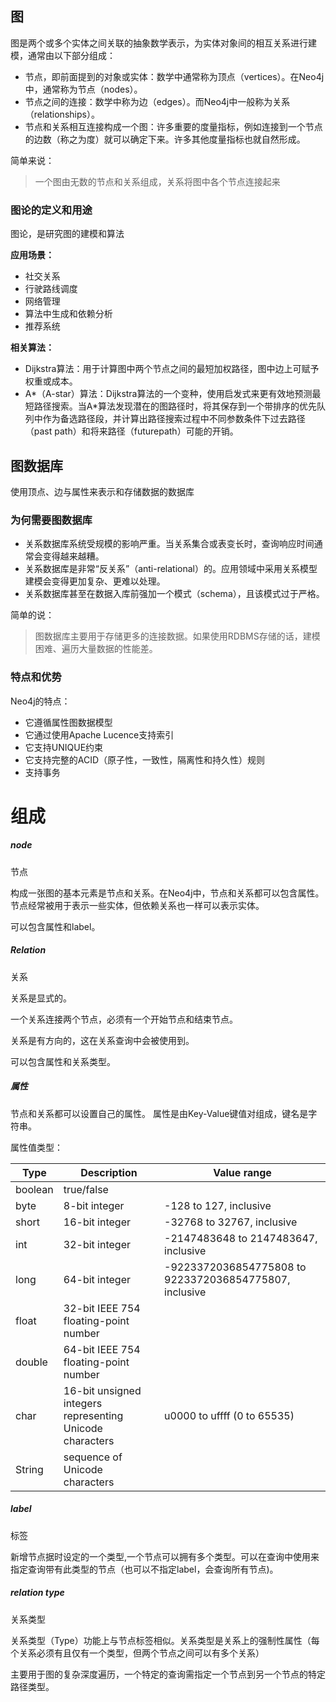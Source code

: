 ## 图

图是两个或多个实体之间关联的抽象数学表示，为实体对象间的相互关系进行建模，通常由以下部分组成：

- 节点，即前面提到的对象或实体：数学中通常称为顶点（vertices）。在Neo4j中，通常称为节点（nodes）。
- 节点之间的连接：数学中称为边（edges）。而Neo4j中一般称为关系（relationships）。
- 节点和关系相互连接构成一个图：许多重要的度量指标，例如连接到一个节点的边数（称之为度）就可以确定下来。许多其他度量指标也就自然形成。

简单来说：

> 一个图由无数的节点和关系组成，关系将图中各个节点连接起来

### 图论的定义和用途

图论，是研究图的建模和算法

**应用场景：**

- 社交关系
- 行驶路线调度
- 网络管理
- 算法中生成和依赖分析
- 推荐系统

**相关算法：**

- Dijkstra算法：用于计算图中两个节点之间的最短加权路径，图中边上可赋予权重或成本。
- A\*（A-star）算法：Dijkstra算法的一个变种，使用启发式来更有效地预测最短路径搜索。当A*算法发现潜在的图路径时，将其保存到一个带排序的优先队列中作为备选路径段，并计算出路径搜索过程中不同参数条件下过去路径（past path）和将来路径（futurepath）可能的开销。

## 图数据库

使用顶点、边与属性来表示和存储数据的数据库

### 为何需要图数据库

- 关系数据库系统受规模的影响严重。当关系集合或表变长时，查询响应时间通常会变得越来越糟。
- 关系数据库是非常“反关系”（anti-relational）的。应用领域中采用关系模型建模会变得更加复杂、更难以处理。
- 关系数据库甚至在数据入库前强加一个模式（schema），且该模式过于严格。

简单的说：

> 图数据库主要用于存储更多的连接数据。如果使用RDBMS存储的话，建模困难、遍历大量数据的性能差。

### 特点和优势

Neo4j的特点：

- 它遵循属性图数据模型
- 它通过使用Apache Lucence支持索引
- 它支持UNIQUE约束
- 它支持完整的ACID（原子性，一致性，隔离性和持久性）规则
- 支持事务

# 组成

##### node

节点

构成一张图的基本元素是节点和关系。在Neo4j中，节点和关系都可以包含属性。 节点经常被用于表示一些实体，但依赖关系也一样可以表示实体。

可以包含属性和label。

##### Relation

关系

关系是显式的。

一个关系连接两个节点，必须有一个开始节点和结束节点。

关系是有方向的，这在关系查询中会被使用到。

可以包含属性和关系类型。

##### 属性

节点和关系都可以设置自己的属性。 属性是由Key-Value键值对组成，键名是字符串。

属性值类型：

| Type    | Description                                              | Value range                                            |
| ------- | -------------------------------------------------------- | ------------------------------------------------------ |
| boolean | true/false                                               |                                                        |
| byte    | 8-bit integer                                            | -128 to 127, inclusive                                 |
| short   | 16-bit integer                                           | -32768 to 32767, inclusive                             |
| int     | 32-bit integer                                           | -2147483648 to 2147483647, inclusive                   |
| long    | 64-bit integer                                           | -9223372036854775808 to 9223372036854775807, inclusive |
| float   | 32-bit IEEE 754 floating-point number                    |                                                        |
| double  | 64-bit IEEE 754 floating-point number                    |                                                        |
| char    | 16-bit unsigned integers representing Unicode characters | u0000 to uffff (0 to 65535)                            |
| String  | sequence of Unicode characters                           |                                                        |

##### label

标签

新增节点据时设定的一个类型,一个节点可以拥有多个类型。可以在查询中使用来指定查询带有此类型的节点（也可以不指定label，会查询所有节点)。

##### relation type

关系类型

关系类型（Type）功能上与节点标签相似。关系类型是关系上的强制性属性（每个关系必须有且仅有一个类型，但两个节点之间可以有多个关系）

主要用于图的复杂深度遍历，一个特定的查询需指定一个节点到另一个节点的特定路径类型。